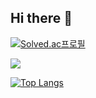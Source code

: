 ## Hi there 👋

[![Solved.ac프로필](http://mazassumnida.wtf/api/v2/generate_badge?boj=regular_kim)](https://solved.ac/regular_kim)

<img src="http://mazandi.herokuapp.com/api?handle=regular_kim&theme=dark"/>

[![Top Langs](https://github-readme-stats.vercel.app/api/top-langs/?username=kimregular)](https://github.com/kimregular/github-readme-stats&show_icons=true&theme=dark)

